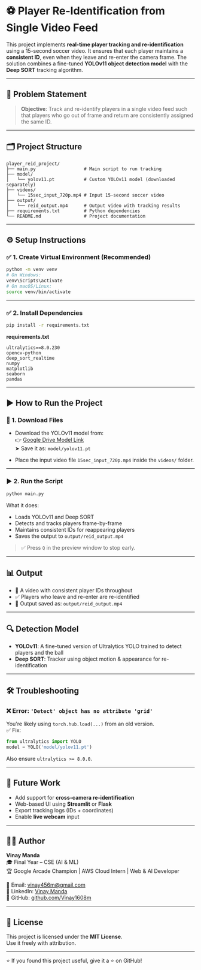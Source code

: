 # ⚽ Player Re-Identification from Single Video Feed

This project implements **real-time player tracking and re-identification** using a 15-second soccer video. It ensures that each player maintains a **consistent ID**, even when they leave and re-enter the camera frame. The solution combines a fine-tuned **YOLOv11 object detection model** with the **Deep SORT** tracking algorithm.

---

## 🧠 Problem Statement

> **Objective**: Track and re-identify players in a single video feed such that players who go out of frame and return are consistently assigned the same ID.

---

## 🗂️ Project Structure

```
player_reid_project/
├── main.py                  # Main script to run tracking
├── model/
│   └── yolov11.pt           # Custom YOLOv11 model (downloaded separately)
├── videos/
│   └── 15sec_input_720p.mp4 # Input 15-second soccer video
├── output/
│   └── reid_output.mp4      # Output video with tracking results
├── requirements.txt         # Python dependencies
└── README.md                # Project documentation
```

---

## ⚙️ Setup Instructions

### ✅ 1. Create Virtual Environment (Recommended)

```bash
python -m venv venv
# On Windows:
venv\Scripts\activate
# On macOS/Linux:
source venv/bin/activate
```

---

### ✅ 2. Install Dependencies

```bash
pip install -r requirements.txt
```

**requirements.txt**

```
ultralytics==8.0.230
opencv-python
deep_sort_realtime
numpy
matplotlib
seaborn
pandas
```

---

## ▶️ How to Run the Project

### 🔽 1. Download Files

- Download the YOLOv11 model from:  
  👉 [Google Drive Model Link](https://drive.google.com/file/d/1-5fOSHOSB9UXyP_enOoZNAMScrePVcMD/view)  
  ➤ Save it as: `model/yolov11.pt`

- Place the input video file `15sec_input_720p.mp4` inside the `videos/` folder.

---

### ▶️ 2. Run the Script

```bash
python main.py
```

What it does:
- Loads YOLOv11 and Deep SORT
- Detects and tracks players frame-by-frame
- Maintains consistent IDs for reappearing players
- Saves the output to `output/reid_output.mp4`

> ✅ Press `Q` in the preview window to stop early.

---

## 📊 Output

- 🎥 A video with consistent player IDs throughout  
- ✅ Players who leave and re-enter are re-identified  
- 📂 Output saved as: `output/reid_output.mp4`

---

## 🔍 Detection Model

- **YOLOv11**: A fine-tuned version of Ultralytics YOLO trained to detect players and the ball  
- **Deep SORT**: Tracker using object motion & appearance for re-identification

---

## 🛠️ Troubleshooting

### ❌ Error: `'Detect' object has no attribute 'grid'`

You're likely using `torch.hub.load(...)` from an old version.  
✅ Fix:

```python
from ultralytics import YOLO
model = YOLO('model/yolov11.pt')
```

Also ensure `ultralytics >= 8.0.0`.

---

## 🚀 Future Work

- Add support for **cross-camera re-identification**
- Web-based UI using **Streamlit** or **Flask**
- Export tracking logs (IDs + coordinates)
- Enable **live webcam** input

---

## 👨‍💻 Author

**Vinay Manda**  
🎓 Final Year – CSE (AI & ML)  
🏆 Google Arcade Champion | AWS Cloud Intern | Web & AI Developer  

📧 Email: [vinay456m@gmail.com](mailto:vinay456m@gmail.com)  
🔗 LinkedIn: [Vinay Manda](https://www.linkedin.com/in/vinay-manda-b6811725a/)  
🔗 GitHub: [github.com/Vinay1608m](https://github.com/Vinay1608m)

---

## 📄 License

This project is licensed under the **MIT License**.  
Use it freely with attribution.

---

⭐ If you found this project useful, give it a ⭐ on GitHub!